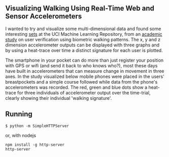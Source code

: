 ## Visualizing Walking Using Real-Time Web and Sensor Accelerometers
I wanted to try and visualize some multi-dimensional data and found some interesting <a href='https://archive.ics.uci.edu/ml/datasets/User+Identification+From+Walking+Activity'>sets</a> at the UCI Machine Learning Repository, from an <a href='http://www.cvc.uab.es/~petia/2011/Piero%20Personalization.pdf'>academic study</a> on user verification using biometric walking patterns. The x, y and z dimension accelerometer outputs can be displayed with three graphs and by using a heat-trace over time a distinct signature for each user is plotted.

The smartphone in your pocket can do more than just register your position with GPS or wifi (and send it back to who knows who?), most these days have built in accelerometers that can measure change in movement in three axes. In the study visualized below mobile phones were placed in the users' breastpockets and a simple course followed while data from the phone's accelerometers was recorded. The red, green and blue dots show a heat-trace for three individuals of accelerometer output over the time-trial, clearly showing their individual 'walking signature'. 

## Running

    $ python -m SimpleHTTPServer

or, with nodejs

    npm install -g http-server
    http-server
